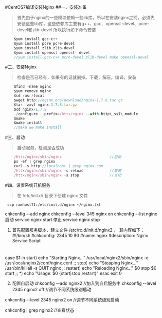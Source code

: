 #CentOS7编译安装Nginx
##一、安装准备
>首先由于nginx的一些模块依赖一些lib库，所以在安装nginx之前，必须先安装这些lib库，这些依赖库主要有g++、gcc、openssl-devel、pcre-devel和zlib-devel 所以执行如下命令安装

```js
    $yum install gcc-c++  
    $yum install pcre pcre-devel  
    $yum install zlib zlib-devel  
    $yum install openssl openssl--devel
    //yum install gcc-c++ pcre-devel zlib-devel make openssl-devel
```
#二、安装Nginx
>检查是否已经有，如果有的话就删掉。下载，解压，编译，安装

```js
    $find -name nginx
    $yum remove nginx
    $cd /usr/local
    $wget http://nginx.org/download/nginx-1.7.8.tar.gz
    $tar -zxvf nginx-1.7.8.tar.gz
    $cd nginx-1.7.8
    ./configure --prefix=/httx/nginx --with-http\_ssl\_module
    $make
    $make install
    //make && make install
```
#三、启动
>启动服务，检测是否成功

```js
    /httx/nginx/sbin/nginx                      //启动
    ps -ef | grep nginx
    curl -s http://localhost | grep nginx.com
    /httx/nginx/sbin/nginx -s reload            //重置
    /httx/nginx/sbin/nginx -s stop              //关闭
```

#四、设置系统开机服务
>在 /etc/init.d/  目录下创建 nginx 文件

```
 scp ramhost71:/etc/init.d/nginx ~/nginx.txt
```

chkconfig --add nginx
chkconfig --level 345 nginx on
chkconfig --list nginx
启动
service nginx start
停止
service nginx stop


1. 首先配置服务脚本，建立文件 /etc/rc.d/init.d/nginx2 ， 其内容如下：
#!/bin/sh
#chkconfig: 2345 10 90
#name: nginx
#description: Nginx Service Script
#
case $1 in
    start)
                echo  "Starting Nginx..."
        /usr/local/nginx2/sbin/nginx  -c /usr/local/nginx2/conf/nginx.conf
        ;;
    stop)
        echo  "Stopping Nginx..."
        /usr/bin/killall  -s  QUIT  nginx
        ;;
    restart)
                echo  "Reloading Nginx..."
        $0  stop
        $0  start
         ;;
    *)
                echo  "Usage: $0 {start|stop|restart}"
esac
exit  0

2. 配置自启动
chkconfig --add nginx2    //加入到自启服务中
chkconfig --level 2345 nginx2 off   //调节不同系统级别启动

chkconfig --level 2345 nginx2 on    //调节不同系统级别启动

chkconfig | grep nginx2   //查看状态